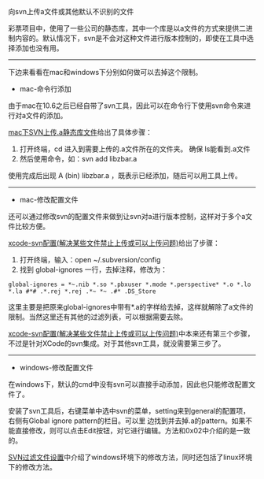 向svn上传a文件或其他默认不识别的文件


彩票项目中，使用了一些公司的静态库，其中一个库是以a文件的方式来提供二进制内容的。默认情况下，svn是不会对这种文件进行版本控制的，即使在工具中选择添加也没有用。

---
下边来看看在mac和windows下分别如何做可以去掉这个限制。

* mac-命令行添加

由于mac在10.6之后已经自带了svn工具，因此可以在命令行下使用svn命令来进行对a文件的添加。

[mac下SVN上传.a静态库文件](http://yul100887.blog.163.com/blog/static/20033613520121117105938991/)给出了具体步骤：

1. 打开终端，cd 进入到需要上传的.a文件所在的文件夹。 确保 ls能看到.a文件
2. 然后使用命令，如：svn add libzbar.a
	
使用完成后出现 A (bin) libzbar.a ，既表示已经添加，随后可以用工具上传。

---
* mac-修改配置文件

还可以通过修改svn的配置文件来做到让svn对a进行版本控制，这样对于多个a文件比较方便。

[xcode-svn配置(解决某些文件禁止上传或可以上传问题)](http://mmz06.blog.163.com/blog/static/121416962011426105557403/)给出了步骤：

1. 打开终端，输入：open ~/.subversion/config
2. 找到 global-ignores 一行，去掉注释，修改为：

```
global-ignores = *~.nib *.so *.pbxuser *.mode *.perspective* *.o *.lo *.la #*# .*.rej *.rej .*~ *~ .#* .DS_Store
```

这里主要是把原来global-ignores中带有*.a的字样给去掉，这样就解除了a文件的限制。当然这里还有其他的过滤列表，可以根据需要去除。

[xcode-svn配置(解决某些文件禁止上传或可以上传问题)](http://mmz06.blog.163.com/blog/static/121416962011426105557403/)中本来还有第三个步骤，不过是针对XCode的svn集成。对于其他svn工具，就没需要第三步了。

---
* windows-修改配置文件

在windows下，默认的cmd中没有svn可以直接手动添加，因此也只能修改配置文件了。

安装了svn工具后，右键菜单中选中svn的菜单，setting来到general的配置项，右侧有Global ignore pattern的栏目。可以里
边找到并去掉.a的pattern。如果不能直接修改，则可以点击Edit按钮，对它进行编辑。方法和0x02中介绍的是一致的。

[SVN过滤文件设置](http://blog.csdn.net/chb2000/article/details/5677947)中介绍了windows环境下的修改方法，同时还包括了linux环境下的修改方法。